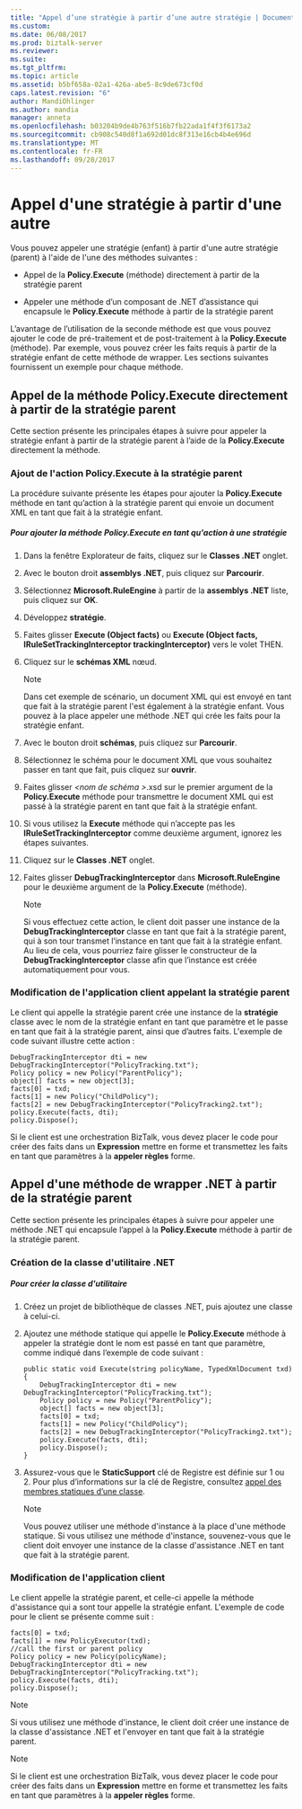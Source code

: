```yaml
---
title: "Appel d’une stratégie à partir d’une autre stratégie | Documents Microsoft"
ms.custom: 
ms.date: 06/08/2017
ms.prod: biztalk-server
ms.reviewer: 
ms.suite: 
ms.tgt_pltfrm: 
ms.topic: article
ms.assetid: b5bf658a-02a1-426a-abe5-8c9de673cf0d
caps.latest.revision: "6"
author: MandiOhlinger
ms.author: mandia
manager: anneta
ms.openlocfilehash: b03204b9de4b763f516b7fb22ada1f4f3f6173a2
ms.sourcegitcommit: cb908c540d8f1a692d01dc8f313e16cb4b4e696d
ms.translationtype: MT
ms.contentlocale: fr-FR
ms.lasthandoff: 09/20/2017
---
```

# <a name="invoking-a-policy-from-another-policy"></a>Appel d'une stratégie à partir d'une autre
Vous pouvez appeler une stratégie (enfant) à partir d'une autre stratégie (parent) à l'aide de l'une des méthodes suivantes :  
  
-   Appel de la **Policy.Execute** (méthode) directement à partir de la stratégie parent  
  
-   Appeler une méthode d’un composant de .NET d’assistance qui encapsule le **Policy.Execute** méthode à partir de la stratégie parent  
  
 L’avantage de l’utilisation de la seconde méthode est que vous pouvez ajouter le code de pré-traitement et de post-traitement à la **Policy.Execute** (méthode). Par exemple, vous pouvez créer les faits requis à partir de la stratégie enfant de cette méthode de wrapper. Les sections suivantes fournissent un exemple pour chaque méthode.  
  
## <a name="invoking-the-policyexecute-method-directly-from-the-parent-policy"></a>Appel de la méthode Policy.Execute directement à partir de la stratégie parent  
 Cette section présente les principales étapes à suivre pour appeler la stratégie enfant à partir de la stratégie parent à l’aide de la **Policy.Execute** directement la méthode.  
  
### <a name="adding-the-policyexecute-action-to-the-parent-policy"></a>Ajout de l'action Policy.Execute à la stratégie parent  
 La procédure suivante présente les étapes pour ajouter la **Policy.Execute** méthode en tant qu’action à la stratégie parent qui envoie un document XML en tant que fait à la stratégie enfant.  
  
##### <a name="to-add-the-policyexecute-method-as-an-action-to-a-policy"></a>Pour ajouter la méthode Policy.Execute en tant qu'action à une stratégie  
  
1.  Dans la fenêtre Explorateur de faits, cliquez sur le **Classes .NET** onglet.  
  
2.  Avec le bouton droit **assemblys .NET**, puis cliquez sur **Parcourir**.  
  
3.  Sélectionnez **Microsoft.RuleEngine** à partir de la **assemblys .NET** liste, puis cliquez sur **OK**.  
  
4.  Développez **stratégie**.  
  
5.  Faites glisser **Execute (Object facts)** ou **Execute (Object facts, IRuleSetTrackingInterceptor trackingInterceptor)** vers le volet THEN.  
  
6.  Cliquez sur le **schémas XML** nœud.  
  
    > [!NOTE]
    >  Dans cet exemple de scénario, un document XML qui est envoyé en tant que fait à la stratégie parent l'est également à la stratégie enfant. Vous pouvez à la place appeler une méthode .NET qui crée les faits pour la stratégie enfant.  
  
7.  Avec le bouton droit **schémas**, puis cliquez sur **Parcourir**.  
  
8.  Sélectionnez le schéma pour le document XML que vous souhaitez passer en tant que fait, puis cliquez sur **ouvrir**.  
  
9. Faites glisser  *\<nom de schéma >*.xsd sur le premier argument de la **Policy.Execute** méthode pour transmettre le document XML qui est passé à la stratégie parent en tant que fait à la stratégie enfant.  
  
10. Si vous utilisez la **Execute** méthode qui n’accepte pas les **IRuleSetTrackingInterceptor** comme deuxième argument, ignorez les étapes suivantes.  
  
11. Cliquez sur le **Classes .NET** onglet.  
  
12. Faites glisser **DebugTrackingInterceptor** dans **Microsoft.RuleEngine** pour le deuxième argument de la **Policy.Execute** (méthode).  
  
    > [!NOTE]
    >  Si vous effectuez cette action, le client doit passer une instance de la **DebugTrackingInterceptor** classe en tant que fait à la stratégie parent, qui à son tour transmet l’instance en tant que fait à la stratégie enfant. Au lieu de cela, vous pourriez faire glisser le constructeur de la **DebugTrackingInterceptor** classe afin que l’instance est créée automatiquement pour vous.  
  
### <a name="modifying-the-client-application-that-invokes-the-parent-policy"></a>Modification de l'application client appelant la stratégie parent  
 Le client qui appelle la stratégie parent crée une instance de la **stratégie** classe avec le nom de la stratégie enfant en tant que paramètre et le passe en tant que fait à la stratégie parent, ainsi que d’autres faits. L'exemple de code suivant illustre cette action :  
  
```  
DebugTrackingInterceptor dti = new DebugTrackingInterceptor("PolicyTracking.txt");  
Policy policy = new Policy("ParentPolicy");  
object[] facts = new object[3];  
facts[0] = txd;  
facts[1] = new Policy("ChildPolicy");  
facts[2] = new DebugTrackingInterceptor("PolicyTracking2.txt");  
policy.Execute(facts, dti);  
policy.Dispose();  
```  
  
 Si le client est une orchestration BizTalk, vous devez placer le code pour créer des faits dans un **Expression** mettre en forme et transmettez les faits en tant que paramètres à la **appeler règles** forme.  
  
## <a name="invoking-a-net-wrapper-method-from-the-parent-policy"></a>Appel d'une méthode de wrapper .NET à partir de la stratégie parent  
 Cette section présente les principales étapes à suivre pour appeler une méthode .NET qui encapsule l’appel à la **Policy.Execute** méthode à partir de la stratégie parent.  
  
### <a name="creating-the-utility-net-class"></a>Création de la classe d'utilitaire .NET  
  
##### <a name="to-create-the-utility-class"></a>Pour créer la classe d'utilitaire  
  
1.  Créez un projet de bibliothèque de classes .NET, puis ajoutez une classe à celui-ci.  
  
2.  Ajoutez une méthode statique qui appelle le **Policy.Execute** méthode à appeler la stratégie dont le nom est passé en tant que paramètre, comme indiqué dans l’exemple de code suivant :  
  
    ```  
    public static void Execute(string policyName, TypedXmlDocument txd)  
    {  
        DebugTrackingInterceptor dti = new   DebugTrackingInterceptor("PolicyTracking.txt");  
        Policy policy = new Policy("ParentPolicy");  
        object[] facts = new object[3];  
        facts[0] = txd;  
        facts[1] = new Policy("ChildPolicy");  
        facts[2] = new DebugTrackingInterceptor("PolicyTracking2.txt");  
        policy.Execute(facts, dti);  
        policy.Dispose();  
    }   
    ```  
  
3.  Assurez-vous que le **StaticSupport** clé de Registre est définie sur 1 ou 2. Pour plus d’informations sur la clé de Registre, consultez [appel des membres statiques d’une classe](../core/invoking-static-members-of-a-class.md).  
  
    > [!NOTE]
    >  Vous pouvez utiliser une méthode d'instance à la place d'une méthode statique. Si vous utilisez une méthode d'instance, souvenez-vous que le client doit envoyer une instance de la classe d'assistance .NET en tant que fait à la stratégie parent.  
  
### <a name="modifying-the-client-application"></a>Modification de l'application client  
 Le client appelle la stratégie parent, et celle-ci appelle la méthode d'assistance qui a sont tour appelle la stratégie enfant. L'exemple de code pour le client se présente comme suit :  
  
```  
facts[0] = txd;  
facts[1] = new PolicyExecutor(txd);  
//call the first or parent policy  
Policy policy = new Policy(policyName);  
DebugTrackingInterceptor dti = new DebugTrackingInterceptor("PolicyTracking.txt");  
policy.Execute(facts, dti);  
policy.Dispose();  
```  
  
> [!NOTE]
>  Si vous utilisez une méthode d'instance, le client doit créer une instance de la classe d'assistance .NET et l'envoyer en tant que fait à la stratégie parent.  
  
> [!NOTE]
>  Si le client est une orchestration BizTalk, vous devez placer le code pour créer des faits dans un **Expression** mettre en forme et transmettez les faits en tant que paramètres à la **appeler règles** forme.